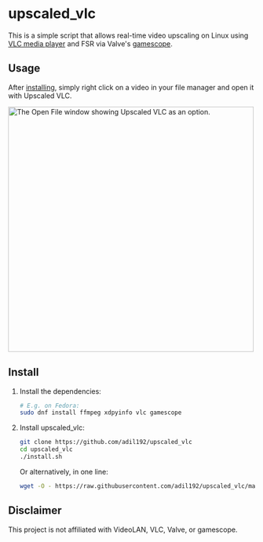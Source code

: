 # upscaled_vlc

This is a simple script that allows real-time video upscaling on Linux
using
[VLC media player](https://www.videolan.org/vlc/)
and FSR via Valve's
[gamescope](https://github.com/ValveSoftware/gamescope).

## Usage

After [installing](#install),
simply right click on a video in your file manager
and open it with Upscaled VLC.

<img src="https://github.com/user-attachments/assets/ee8ae007-0752-4bcf-b67e-0dd3b6ffb076" width="500" alt="The Open File window showing Upscaled VLC as an option.">

## Install

1. Install the dependencies:

    ```bash
    # E.g. on Fedora:
    sudo dnf install ffmpeg xdpyinfo vlc gamescope
    ```

2. Install upscaled_vlc:

    ```bash
    git clone https://github.com/adil192/upscaled_vlc
    cd upscaled_vlc
    ./install.sh
    ```

    Or alternatively, in one line:

    ```bash
    wget -O - https://raw.githubusercontent.com/adil192/upscaled_vlc/main/install.sh | bash
    ```

## Disclaimer

This project is not affiliated with VideoLAN, VLC, Valve, or gamescope.